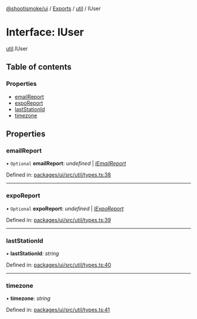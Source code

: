[@shootismoke/ui](../README.md) / [Exports](../modules.md) / [util](../modules/util.md) / IUser

# Interface: IUser

[util](../modules/util.md).IUser

## Table of contents

### Properties

- [emailReport](util.iuser.md#emailreport)
- [expoReport](util.iuser.md#exporeport)
- [lastStationId](util.iuser.md#laststationid)
- [timezone](util.iuser.md#timezone)

## Properties

### emailReport

• `Optional` **emailReport**: *undefined* \| [*IEmailReport*](util_types.iemailreport.md)

Defined in: [packages/ui/src/util/types.ts:38](https://github.com/shootismoke/common/blob/1e71707/packages/ui/src/util/types.ts#L38)

___

### expoReport

• `Optional` **expoReport**: *undefined* \| [*IExpoReport*](util_types.iexporeport.md)

Defined in: [packages/ui/src/util/types.ts:39](https://github.com/shootismoke/common/blob/1e71707/packages/ui/src/util/types.ts#L39)

___

### lastStationId

• **lastStationId**: *string*

Defined in: [packages/ui/src/util/types.ts:40](https://github.com/shootismoke/common/blob/1e71707/packages/ui/src/util/types.ts#L40)

___

### timezone

• **timezone**: *string*

Defined in: [packages/ui/src/util/types.ts:41](https://github.com/shootismoke/common/blob/1e71707/packages/ui/src/util/types.ts#L41)
